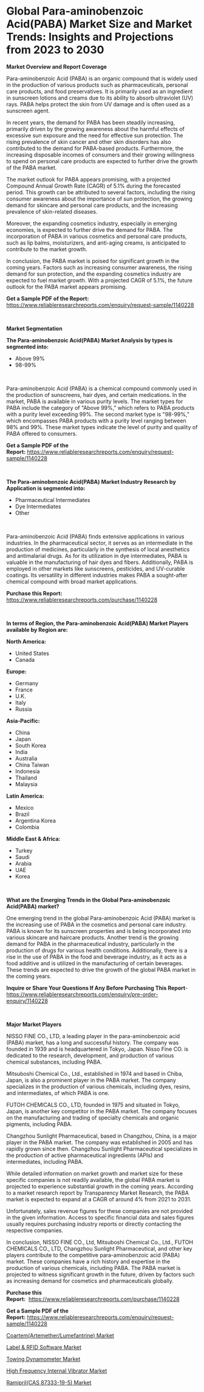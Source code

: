 <p><h1>Global Para-aminobenzoic Acid(PABA) Market Size and Market Trends: Insights and Projections from 2023 to 2030</h1></p><p><strong>Market Overview and Report Coverage</strong></p>
<p><p>Para-aminobenzoic Acid (PABA) is an organic compound that is widely used in the production of various products such as pharmaceuticals, personal care products, and food preservatives. It is primarily used as an ingredient in sunscreen lotions and creams due to its ability to absorb ultraviolet (UV) rays. PABA helps protect the skin from UV damage and is often used as a sunscreen agent.</p><p>In recent years, the demand for PABA has been steadily increasing, primarily driven by the growing awareness about the harmful effects of excessive sun exposure and the need for effective sun protection. The rising prevalence of skin cancer and other skin disorders has also contributed to the demand for PABA-based products. Furthermore, the increasing disposable incomes of consumers and their growing willingness to spend on personal care products are expected to further drive the growth of the PABA market.</p><p>The market outlook for PABA appears promising, with a projected Compound Annual Growth Rate (CAGR) of 5.1% during the forecasted period. This growth can be attributed to several factors, including the rising consumer awareness about the importance of sun protection, the growing demand for skincare and personal care products, and the increasing prevalence of skin-related diseases.</p><p>Moreover, the expanding cosmetics industry, especially in emerging economies, is expected to further drive the demand for PABA. The incorporation of PABA in various cosmetics and personal care products, such as lip balms, moisturizers, and anti-aging creams, is anticipated to contribute to the market growth.</p><p>In conclusion, the PABA market is poised for significant growth in the coming years. Factors such as increasing consumer awareness, the rising demand for sun protection, and the expanding cosmetics industry are expected to fuel market growth. With a projected CAGR of 5.1%, the future outlook for the PABA market appears promising.</p></p>
<p><strong>Get a Sample PDF of the Report:</strong> <a href="https://www.reliableresearchreports.com/enquiry/request-sample/1140228">https://www.reliableresearchreports.com/enquiry/request-sample/1140228</a></p>
<p>&nbsp;</p>
<p><strong>Market Segmentation</strong></p>
<p><strong>The Para-aminobenzoic Acid(PABA) Market Analysis by types is segmented into:</strong></p>
<p><ul><li>Above 99%</li><li>98-99%</li></ul></p>
<p>&nbsp;</p>
<p><p>Para-aminobenzoic Acid (PABA) is a chemical compound commonly used in the production of sunscreens, hair dyes, and certain medications. In the market, PABA is available in various purity levels. The market types for PABA include the category of "Above 99%," which refers to PABA products with a purity level exceeding 99%. The second market type is "98-99%," which encompasses PABA products with a purity level ranging between 98% and 99%. These market types indicate the level of purity and quality of PABA offered to consumers.</p></p>
<p><strong>Get a Sample PDF of the Report:</strong>&nbsp;<a href="https://www.reliableresearchreports.com/enquiry/request-sample/1140228">https://www.reliableresearchreports.com/enquiry/request-sample/1140228</a></p>
<p>&nbsp;</p>
<p><strong>The Para-aminobenzoic Acid(PABA) Market Industry Research by Application is segmented into:</strong></p>
<p><ul><li>Pharmaceutical Intermediates</li><li>Dye Intermediates</li><li>Other</li></ul></p>
<p>&nbsp;</p>
<p><p>Para-aminobenzoic Acid (PABA) finds extensive applications in various industries. In the pharmaceutical sector, it serves as an intermediate in the production of medicines, particularly in the synthesis of local anesthetics and antimalarial drugs. As for its utilization in dye intermediates, PABA is valuable in the manufacturing of hair dyes and fibers. Additionally, PABA is employed in other markets like sunscreens, pesticides, and UV-curable coatings. Its versatility in different industries makes PABA a sought-after chemical compound with broad market applications.</p></p>
<p><strong>Purchase this Report:</strong>&nbsp; <a href="https://www.reliableresearchreports.com/purchase/1140228">https://www.reliableresearchreports.com/purchase/1140228</a></p>
<p>&nbsp;</p>
<p><strong>In terms of Region, the Para-aminobenzoic Acid(PABA) Market Players available by Region are:</strong></p>
<p>
    <p> <strong> North America: </strong>
        <ul>
            <li>United States</li>
            <li>Canada</li>
        </ul>
        </p> 
    <p> <strong> Europe: </strong>
        <ul>
            <li>Germany</li>
            <li>France</li>
            <li>U.K.</li>
            <li>Italy</li>
            <li>Russia</li>
        </ul>
        </p> 
    <p> <strong> Asia-Pacific: </strong>
        <ul>
            <li>China</li>
            <li>Japan</li>
            <li>South Korea</li>
            <li>India</li>
            <li>Australia</li>
            <li>China Taiwan</li>
            <li>Indonesia</li>
            <li>Thailand</li>
            <li>Malaysia</li>
        </ul>
        </p> 
    <p> <strong> Latin America: </strong>
        <ul>
            <li>Mexico</li>
            <li>Brazil</li>
            <li>Argentina Korea</li>
            <li>Colombia</li>
        </ul>
        </p> 
    <p> <strong> Middle East & Africa: </strong>
        <ul>
            <li>Turkey</li>
            <li>Saudi</li>
            <li>Arabia</li>
            <li>UAE</li>
            <li>Korea</li>
        </ul>
    </p>
    </p>
<p>&nbsp;</p>
<p><strong>What are the Emerging Trends in the Global Para-aminobenzoic Acid(PABA) market?</strong></p>
<p><p>One emerging trend in the global Para-aminobenzoic Acid (PABA) market is the increasing use of PABA in the cosmetics and personal care industry. PABA is known for its sunscreen properties and is being incorporated into various skincare and haircare products. Another trend is the growing demand for PABA in the pharmaceutical industry, particularly in the production of drugs for various health conditions. Additionally, there is a rise in the use of PABA in the food and beverage industry, as it acts as a food additive and is utilized in the manufacturing of certain beverages. These trends are expected to drive the growth of the global PABA market in the coming years.</p></p>
<p><strong>Inquire or Share Your Questions If Any Before Purchasing This Report</strong>- <a href="https://www.reliableresearchreports.com/enquiry/pre-order-enquiry/1140228">https://www.reliableresearchreports.com/enquiry/pre-order-enquiry/1140228</a></p>
<p>&nbsp;</p>
<p><strong>Major Market Players</strong></p>
<p><p>NISSO FINE CO., LTD, a leading player in the para-aminobenzoic acid (PABA) market, has a long and successful history. The company was founded in 1939 and is headquartered in Tokyo, Japan. Nisso Fine CO. is dedicated to the research, development, and production of various chemical substances, including PABA.</p><p>Mitsuboshi Chemical Co., Ltd., established in 1974 and based in Chiba, Japan, is also a prominent player in the PABA market. The company specializes in the production of various chemicals, including dyes, resins, and intermediates, of which PABA is one.</p><p>FUTOH CHEMICALS CO., LTD, founded in 1975 and situated in Tokyo, Japan, is another key competitor in the PABA market. The company focuses on the manufacturing and trading of specialty chemicals and organic pigments, including PABA.</p><p>Changzhou Sunlight Pharmaceutical, based in Changzhou, China, is a major player in the PABA market. The company was established in 2005 and has rapidly grown since then. Changzhou Sunlight Pharmaceutical specializes in the production of active pharmaceutical ingredients (APIs) and intermediates, including PABA.</p><p>While detailed information on market growth and market size for these specific companies is not readily available, the global PABA market is projected to experience substantial growth in the coming years. According to a market research report by Transparency Market Research, the PABA market is expected to expand at a CAGR of around 4% from 2021 to 2031.</p><p>Unfortunately, sales revenue figures for these companies are not provided in the given information. Access to specific financial data and sales figures usually requires purchasing industry reports or directly contacting the respective companies.</p><p>In conclusion, NISSO FINE CO., Ltd, Mitsuboshi Chemical Co., Ltd., FUTOH CHEMICALS CO., LTD, Changzhou Sunlight Pharmaceutical, and other key players contribute to the competitive para-aminobenzoic acid (PABA) market. These companies have a rich history and expertise in the production of various chemicals, including PABA. The PABA market is projected to witness significant growth in the future, driven by factors such as increasing demand for cosmetics and pharmaceuticals globally.</p></p>
<p><strong>Purchase this Report:</strong>&nbsp;&nbsp;<a href="https://www.reliableresearchreports.com/purchase/1140228">https://www.reliableresearchreports.com/purchase/1140228</a></p>
<p></p>
<p><strong>Get a Sample PDF of the Report:</strong>&nbsp;<a href="https://www.reliableresearchreports.com/enquiry/request-sample/1140228">https://www.reliableresearchreports.com/enquiry/request-sample/1140228</a></p>
<p><p><a href="https://github.com/gdfhhhj/Market-Research-Report-List-1/blob/main/coartemartemetherlumefantrine-market.md">Coartem(Artemether/Lumefantrine) Market</a></p><p><a href="https://www.linkedin.com/pulse/label-amp-rfid-software-market-size-2023-2030-global/">Label & RFID Software Market</a></p><p><a href="https://medium.com/@plan.sock.color/towing-dynamometer-market-size-cagr-trends-2024-2030-af9b56e6fab3">Towing Dynamometer Market</a></p><p><a href="https://medium.com/@grab.track.out/high-frequency-internal-vibrator-market-size-cagr-trends-2024-2030-b72dc58e8a4a">High Frequency Internal Vibrator Market</a></p><p><a href="https://github.com/gulaimolin/Market-Research-Report-List-1/blob/main/ramiprilcas-87333-19-5-market.md">Ramipril(CAS 87333-19-5) Market</a></p></p>